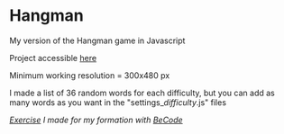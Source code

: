 # Hangman

My version of the Hangman game in Javascript

Project accessible [here](https://fwauters.github.io/Hangman/)

Minimum working resolution = 300x480 px

I made a list of 36 random words for each difficulty, but you can add as many words as you want in the "settings_*difficulty*.js" files

*[Exercise](https://github.com/becodeorg/CRL-Woods-3.21/blob/master/LearningPath/02.The-Hill/11.Javascript/03.JS-Challenges/hangman/readme.md) I made for my formation with [BeCode](https://becode.org/)*
